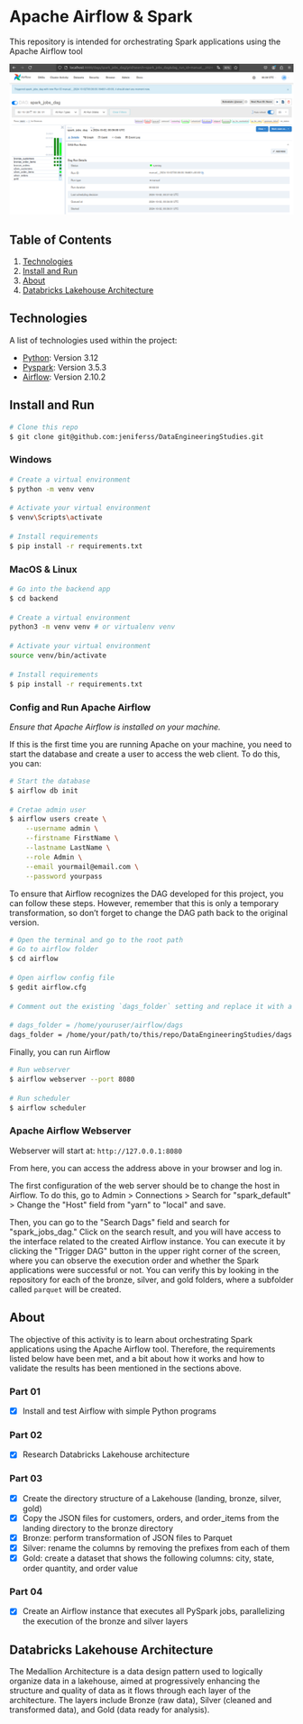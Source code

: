 # Apache Airflow & Spark

This repository is intended for orchestrating Spark applications using the Apache Airflow tool

![alt text](images/image.png)

## Table of Contents

1. [Technologies](#technologies)
2. [Install and Run](#install-and-run)
3. [About](#about)
4. [Databricks Lakehouse Architecture](#databricks-lakehouse-architecture)

## Technologies

A list of technologies used within the project:

* [Python](https://www.python.org): Version 3.12
* [Pyspark](https://spark.apache.org/docs/latest/api/python/index.html): Version 3.5.3
* [Airflow](https://airflow.apache.org/docs/apache-airflow/stable/installation/index.html): Version 2.10.2

## Install and Run

```bash
# Clone this repo
$ git clone git@github.com:jeniferss/DataEngineeringStudies.git
```

### Windows

```bash
# Create a virtual environment
$ python -m venv venv

# Activate your virtual environment
$ venv\Scripts\activate

# Install requirements
$ pip install -r requirements.txt

```

### MacOS & Linux

```bash
# Go into the backend app
$ cd backend

# Create a virtual environment
python3 -m venv venv # or virtualenv venv

# Activate your virtual environment
source venv/bin/activate

# Install requirements
$ pip install -r requirements.txt

```

### Config and Run Apache Airflow
*Ensure that Apache Airflow is installed on your machine.*

If this is the first time you are running Apache on your machine, you need to start the database and create a user to access the web client. To do this, you can:

```bash
# Start the database 
$ airflow db init

# Cretae admin user
$ airflow users create \
    --username admin \
    --firstname FirstName \
    --lastname LastName \
    --role Admin \
    --email yourmail@email.com \
    --password yourpass
```

To ensure that Airflow recognizes the DAG developed for this project, you can follow these steps. However, remember that this is only a temporary transformation, so don’t forget to change the DAG path back to the original version.

```bash
# Open the terminal and go to the root path
# Go to airflow folder
$ cd airflow

# Open airflow config file
$ gedit airflow.cfg

# Comment out the existing `dags_folder` setting and replace it with a new line specifying the path to the DAG folder for this repository.

# dags_folder = /home/youruser/airflow/dags
dags_folder = /home/your/path/to/this/repo/DataEngineeringStudies/dags
```

Finally, you can run Airflow

```bash
# Run webserver
$ airflow webserver --port 8080

# Run scheduler
$ airflow scheduler
```

### Apache Airflow Webserver

Webserver will start at: `http://127.0.0.1:8080`

From here, you can access the address above in your browser and log in. 

The first configuration of the web server should be to change the host in Airflow. To do this, go to Admin > Connections > Search for "spark_default" > Change the "Host" field from "yarn" to "local" and save.

Then, you can go to the "Search Dags" field and search for "spark_jobs_dag." Click on the search result, and you will have access to the interface related to the created Airflow instance. You can execute it by clicking the "Trigger DAG" button in the upper right corner of the screen, where you can observe the execution order and whether the Spark applications were successful or not. You can verify this by looking in the repository for each of the bronze, silver, and gold folders, where a subfolder called `parquet` will be created.


## About

The objective of this activity is to learn about orchestrating Spark applications using the Apache Airflow tool. Therefore, the requirements listed below have been met, and a bit about how it works and how to validate the results has been mentioned in the sections above.

### Part 01
- [x] Install and test Airflow with simple Python programs

### Part 02
- [x] Research Databricks Lakehouse architecture

### Part 03
- [x] Create the directory structure of a Lakehouse (landing, bronze, silver, gold)
- [x] Copy the JSON files for customers, orders, and order_items from the landing directory to the bronze directory
- [x] Bronze: perform transformation of JSON files to Parquet
- [x] Silver: rename the columns by removing the prefixes from each of them
- [x] Gold: create a dataset that shows the following columns: city, state, order quantity, and order value

### Part 04
- [x] Create an Airflow instance that executes all PySpark jobs, parallelizing the execution of the bronze and silver layers

## Databricks Lakehouse Architecture

The Medallion Architecture is a data design pattern used to logically organize data in a lakehouse, aimed at progressively enhancing the structure and quality of data as it flows through each layer of the architecture. The layers include Bronze (raw data), Silver (cleaned and transformed data), and Gold (data ready for analysis).
